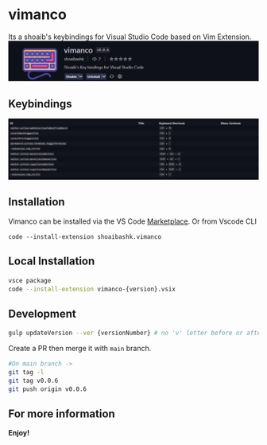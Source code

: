 # vimanco

Its a shoaib's keybindings for Visual Studio Code based on Vim Extension.
![Alt text](Assets/banner.png)

## Keybindings

![Alt text](Assets/keybindings.png)

## Installation

Vimanco can be installed via the VS Code [Marketplace](https://marketplace.visualstudio.com/items?itemName=shoaibashk.vimanco). Or from Vscode CLI

```shell
code --install-extension shoaibashk.vimanco
```

## Local Installation

```sh
vsce package
code --install-extension vimanco-{version}.vsix
```

## Development

```sh
gulp updateVersion --ver {versionNumber} # no 'v' letter before or after.
```

Create a PR then merge it with `main` branch.

```sh
#On main branch ->
git tag -l
git tag v0.0.6
git push origin v0.0.6
```

## For more information

**Enjoy!**
